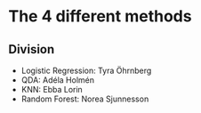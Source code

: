 # The 4 different methods

## Division

- Logistic Regression: Tyra Öhrnberg
- QDA: Adéla Holmén
- KNN: Ebba Lorin
- Random Forest: Norea Sjunnesson
